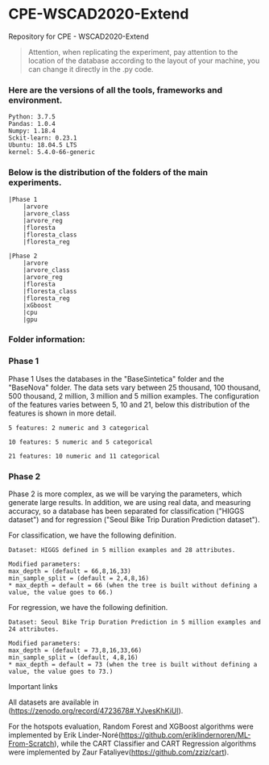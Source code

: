 # CPE-WSCAD2020-Extend
 Repository for CPE - WSCAD2020-Extend
 
> Attention, when replicating the experiment, pay attention to the location of the database according to the layout of your machine, you can change it directly in the .py code.

### Here are the versions of all the tools, frameworks and environment.
    Python: 3.7.5
    Pandas: 1.0.4
    Numpy: 1.18.4
    Sckit-learn: 0.23.1
    Ubuntu: 18.04.5 LTS
    kernel: 5.4.0-66-generic
   
### Below is the distribution of the folders of the main experiments.

	|Phase 1
	    |arvore
		|arvore_class
		|arvore_reg
	    |floresta
		|floresta_class
		|floresta_reg

	|Phase 2
	    |arvore
		|arvore_class
		|arvore_reg
	    |floresta
		|floresta_class
		|floresta_reg	 	
	    |xGboost
		|cpu
		|gpu 	

### Folder information:


### Phase 1

Phase 1 Uses the databases in the "BaseSintetica" folder and the "BaseNova" folder. The data sets vary between 25 thousand, 100 thousand, 500 thousand, 2 million, 3 million and 5 million examples. The configuration of the features varies between 5, 10 and 21, below this distribution of the features is shown in more detail.

	5 features: 2 numeric and 3 categorical

	10 features: 5 numeric and 5 categorical

	21 features: 10 numeric and 11 categorical



### Phase 2

Phase 2 is more complex, as we will be varying the parameters, which generate large results. In addition, we are using real data, and measuring accuracy, so a database has been separated for classification ("HIGGS dataset") and for regression ("Seoul Bike Trip Duration Prediction dataset").


For classification, we have the following definition.

	Dataset: HIGGS defined in 5 million examples and 28 attributes.

	Modified parameters:
	max_depth = (default = 66,8,16,33)
	min_sample_split = (default = 2,4,8,16)
	* max_depth = default = 66 (when the tree is built without defining a value, the value goes to 66.)
	

	
For regression, we have the following definition.

	Dataset: Seoul Bike Trip Duration Prediction in 5 million examples and 24 attributes.

	Modified parameters:
	max_depth = (default = 73,8,16,33,66)
	min_sample_split = (default, 4,8,16)
	* max_depth = default = 73 (when the tree is built without defining a value, the value goes to 73.)
	





Important links

All datasets are available in (https://zenodo.org/record/4723678#.YJvesKhKiUl).


For the hotspots evaluation, Random Forest and XGBoost algorithms  were implemented by Erik Linder-Noré(https://github.com/eriklindernoren/ML-From-Scratch), while the CART Classifier and CART Regression  algorithms  were implemented by Zaur Fataliyev(https://github.com/zziz/cart).
